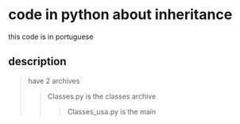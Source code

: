 # code in python about inheritance
this code is in portuguese
## description
> have 2 archives
>> Classes.py is the classes archive
>>> Classes_usa.py is the main
